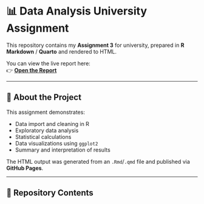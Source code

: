 # 📊 Data Analysis University Assignment

This repository contains my **Assignment 3** for university, prepared in **R Markdown** / **Quarto** and rendered to HTML.

You can view the live report here:  
👉 **[Open the Report](https://basuru12.github.io/Data-Analysis-University-Assignment/assign3.html)**

---

## 📄 About the Project
This assignment demonstrates:
- Data import and cleaning in R
- Exploratory data analysis
- Statistical calculations
- Data visualizations using `ggplot2`
- Summary and interpretation of results

The HTML output was generated from an `.Rmd`/`.qmd` file and published via **GitHub Pages**.

---

## 📂 Repository Contents
